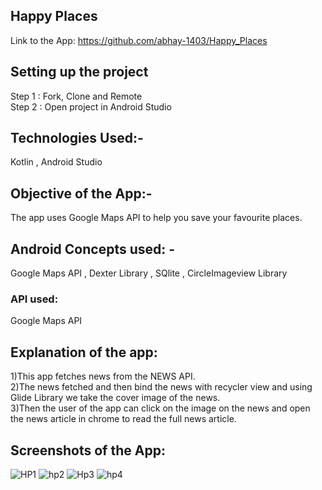 ## Happy Places

Link to the App: https://github.com/abhay-1403/Happy_Places

## Setting up the project
Step 1 : Fork, Clone and Remote  
Step 2 : Open project in Android Studio
## Technologies Used:- 
Kotlin , Android Studio 
## Objective of the App:- 
The app uses Google Maps API to help you save your favourite places.
## Android Concepts used: - 
Google Maps API , Dexter Library , SQlite , CircleImageview Library
###  API used:
Google Maps API
## Explanation of the app:
1)This app fetches news from the NEWS API.  
2)The news fetched and then bind the news with recycler view and using Glide Library we take the cover image of the news.  
3)Then the user of the app can click on the image on the news and open the news article in chrome to read the full news article.  

## Screenshots of the App:

![HP1](https://user-images.githubusercontent.com/83871414/119354164-5f638600-bcc1-11eb-9a51-a040de4b27f0.PNG)
![hp2](https://user-images.githubusercontent.com/83871414/119354170-6094b300-bcc1-11eb-8ca6-e241925a5f66.PNG)
![Hp3](https://user-images.githubusercontent.com/83871414/119354172-612d4980-bcc1-11eb-83ca-2bfa1fa56cba.PNG)
![hp4](https://user-images.githubusercontent.com/83871414/119354173-612d4980-bcc1-11eb-8274-2b496b0ab93d.PNG)
